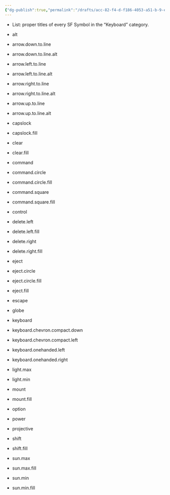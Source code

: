 ```yaml
---
{"dg-publish":true,"permalink":"/drafts/acc-82-f4-d-f186-4053-a51-b-9-e7-faaed-099-e/","dgHomeLink":true,"dgPassFrontmatter":false}
---
```



- List: proper titles of every SF Symbol in the “Keyboard” category.

- alt
- arrow.down.to.line
- arrow.down.to.line.alt
- arrow.left.to.line
- arrow.left.to.line.alt
- arrow.right.to.line
- arrow.right.to.line.alt
- arrow.up.to.line
- arrow.up.to.line.alt
- capslock
- capslock.fill
- clear
- clear.fill
- command
- command.circle
- command.circle.fill
- command.square
- command.square.fill
- control
- delete.left
- delete.left.fill
- delete.right
- delete.right.fill
- eject
- eject.circle
- eject.circle.fill
- eject.fill
- escape
- globe
- keyboard
- keyboard.chevron.compact.down
- keyboard.chevron.compact.left
- keyboard.onehanded.left
- keyboard.onehanded.right
- light.max
- light.min
- mount
- mount.fill
- option
- power
- projective
- shift
- shift.fill
- sun.max
- sun.max.fill
- sun.min
- sun.min.fill